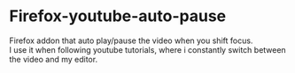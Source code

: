 # Firefox-youtube-auto-pause
Firefox addon that auto play/pause the video when you shift focus.  
I use it when following youtube tutorials, where i constantly switch between the video and my editor.    
